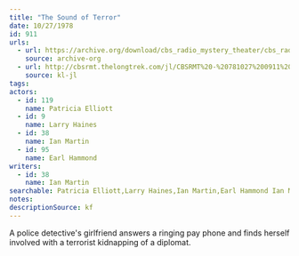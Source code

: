 ```yaml
---
title: "The Sound of Terror"
date: 10/27/1978
id: 911
urls: 
  - url: https://archive.org/download/cbs_radio_mystery_theater/cbs_radio_mystery_theater-0901-0950.zip/cbs_radio_mystery_theater-0901-0950%2Fcbsrmt_0911_the_sound_of_terror.mp3
    source: archive-org
  - url: http://cbsrmt.thelongtrek.com/jl/CBSRMT%20-%20781027%200911%20The%20Sound%20Of%20Terror_jl.mp3
    source: kl-jl
tags: 
actors:  
  - id: 119
    name: Patricia Elliott  
  - id: 9
    name: Larry Haines  
  - id: 38
    name: Ian Martin  
  - id: 95
    name: Earl Hammond
writers:  
  - id: 38
    name: Ian Martin
searchable: Patricia Elliott,Larry Haines,Ian Martin,Earl Hammond Ian Martin
notes: 
descriptionSource: kf
---
```

A police detective's girlfriend answers a ringing pay phone and finds herself involved with a terrorist kidnapping of a diplomat.
